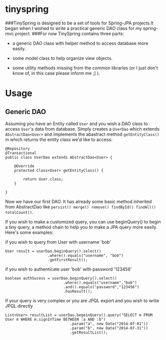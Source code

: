 tinyspring
==========
###TinySpring is designed to be a set of tools for Spring-JPA projects.It began when I wished to write a practical generic DAO class for my spring-mvc project.
###For now TinySpring contains three parts:

* a generic DAO class with helper method to access database more easily.

* some model class to help organize view objects.

* some utility methods missing from the common libraries (or I just don't know of, in this case please inform me ;] ).


# Usage

## Generic DAO

Assuming you have an Entity called `User` and you wish a DAO class to access `User`'s data from database.
Simply creates a `UserDao` which extends `AbstractDao<User>` and implements the abastract method `getEntityClass()` in which returns the entity class we'd like to access:

    @Repository
    @Transactional
    public class UserDao extends AbstractDao<User> {
    
    	@Override
    	protected Class<User> getEntityClass() {
    
    		return User.class;
    	}
    
    }
    
Now we have our first DAO. It has already some basic method inherited from AbstractDao like `persist() merge() remove()
findById() findAll() totalCount()`.

If you wish to make a customized query, you can use beginQuery() to begin a tiny query, a method chain to help you
to make a JPA query more easily. 
Here's some examples:

if you wish to query from User with username 'bob'

    User result = userDao.beginQuery().select()
                       .where().equals("username", "bob")
                       .getFirstResult();

if you wish to authenticate user 'bob' with password '123456'

    boolean authSucess = userDao.beginQuery().select()
                              .where().equals("username","bob")
                              .and().equals("password","123456")
                              .hasResult();
                              
if your query is very complex or you are JPQL export and you wish to write JPQL directly

    List<User> resultList = userDao.begeinQuery().query("SELECT m FROM User m WHERE m.signInTime BETWEEN :a AND :b")
                                 .param("a", new Date("2014-07-01"))
                                 .param("b", new Date("2014-07-31"))
                                 .getResultList();
                                 
                                 
                                 


